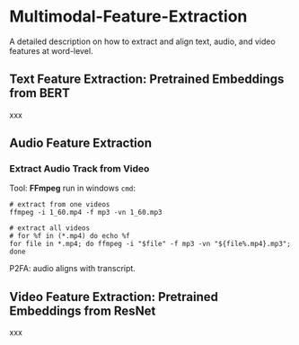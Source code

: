 # Multimodal-Feature-Extraction
A detailed description on how to extract and align text, audio, and video features at word-level.

## Text Feature Extraction: Pretrained Embeddings from BERT
xxx

## Audio Feature Extraction
### Extract Audio Track from Video
Tool: **FFmpeg** run in windows `cmd`:
```
# extract from one videos
ffmpeg -i 1_60.mp4 -f mp3 -vn 1_60.mp3

# extract all videos
# for %f in (*.mp4) do echo %f
for file in *.mp4; do ffmpeg -i "$file" -f mp3 -vn "${file%.mp4}.mp3"; done  
```

P2FA: audio aligns with transcript.

## Video Feature Extraction: Pretrained Embeddings from ResNet
xxx
